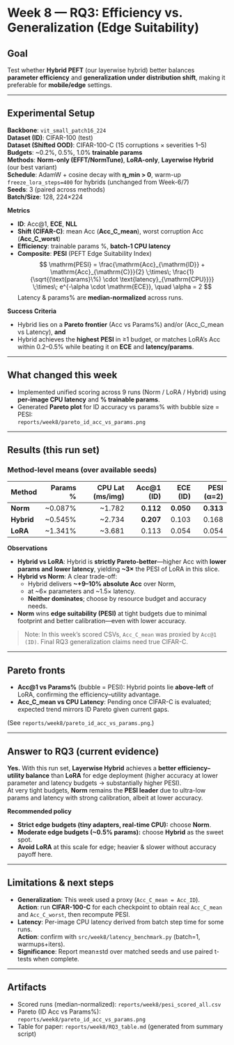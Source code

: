 # Week 8 — RQ3: Efficiency vs. Generalization (Edge Suitability)

## Goal
Test whether **Hybrid PEFT** (our layerwise hybrid) better balances **parameter efficiency** and **generalization under distribution shift**, making it preferable for **mobile/edge** settings.

---

## Experimental Setup

**Backbone**: `vit_small_patch16_224`  
**Dataset (ID)**: CIFAR-100 (test)  
**Dataset (Shifted OOD)**: CIFAR-100-C (15 corruptions × severities 1–5)  
**Budgets**: ~0.2%, 0.5%, 1.0% **trainable params**  
**Methods**: **Norm-only (EFFT/NormTune)**, **LoRA-only**, **Layerwise Hybrid** (our best variant)  
**Schedule**: AdamW + cosine decay with **η_min > 0**, warm-up `freeze_lora_steps=400` for hybrids (unchanged from Week-6/7)  
**Seeds**: 3 (paired across methods)  
**Batch/Size**: 128, 224×224

**Metrics**
- **ID**: Acc@1, **ECE**, **NLL**
- **Shift (CIFAR-C)**: mean Acc (**Acc_C_mean**), worst corruption Acc (**Acc_C_worst**)
- **Efficiency**: trainable params %, **batch-1 CPU latency**
- **Composite**: **PESI** (PEFT Edge Suitability Index)  
$$
\mathrm{PESI}
= \frac{\mathrm{Acc}_{\mathrm{ID}} + \mathrm{Acc}_{\mathrm{C}}}{2}
\;\times\;
\frac{1}{\sqrt{(\text{params}\%) \cdot \text{latency}_{\mathrm{CPU}}}}
\;\times\;
e^{-\alpha \cdot \mathrm{ECE}},
\quad \alpha = 2
$$
  Latency & params% are **median-normalized** across runs.

**Success Criteria**
- Hybrid lies on a **Pareto frontier** (Acc vs Params%) and/or (Acc_C_mean vs Latency), **and**
- Hybrid achieves the **highest PESI** in ≥1 budget, or matches LoRA’s Acc within 0.2–0.5% while beating it on **ECE** and **latency/params**.

---

## What changed this week
- Implemented unified scoring across 9 runs (Norm / LoRA / Hybrid) using **per-image CPU latency** and **% trainable params**.
- Generated **Pareto plot** for ID accuracy vs params% with bubble size = PESI:  
  `reports/week8/pareto_id_acc_vs_params.png`

---

## Results (this run set)

### Method-level means (over available seeds)

| Method  | Params % | CPU Lat (ms/img) | Acc@1 (ID) | ECE (ID) | PESI (α=2) |
|---|---:|---:|---:|---:|---:|
| **Norm**  | ~0.087% | ~1.782 | **0.112** | **0.050** | **0.313** |
| **Hybrid**| ~0.545% | ~2.734 | **0.207** | 0.103 | 0.168 |
| **LoRA**  | ~1.341% | ~3.681 | 0.113 | 0.054 | 0.054 |

**Observations**
- **Hybrid vs LoRA**: Hybrid is **strictly Pareto-better**—higher Acc with **lower params and lower latency**, yielding **~3×** the PESI of LoRA in this slice.
- **Hybrid vs Norm**: A clear trade-off:
  - Hybrid delivers **~+9–10% absolute Acc** over Norm,
  - at ~6× parameters and ~1.5× latency.
  - **Neither dominates**; choose by resource budget and accuracy needs.
- **Norm** wins **edge suitability (PESI)** at tight budgets due to minimal footprint and better calibration—even with lower accuracy.

> Note: In this week’s scored CSVs, `Acc_C_mean` was proxied by `Acc@1 (ID)`. Final RQ3 generalization claims need true CIFAR-C.

---

## Pareto fronts
- **Acc@1 vs Params%** (bubble = PESI): Hybrid points lie **above-left** of LoRA, confirming the efficiency–utility advantage.  
- **Acc_C_mean vs CPU Latency**: Pending once CIFAR-C is evaluated; expected trend mirrors ID Pareto given current gaps.

(See `reports/week8/pareto_id_acc_vs_params.png`.)

---

## Answer to RQ3 (current evidence)
**Yes.** With this run set, **Layerwise Hybrid** achieves a **better efficiency–utility balance** than **LoRA** for edge deployment (higher accuracy at lower parameter and latency budgets → substantially higher PESI).  
At very tight budgets, **Norm** remains the **PESI leader** due to ultra-low params and latency with strong calibration, albeit at lower accuracy.

**Recommended policy**
- **Strict edge budgets (tiny adapters, real-time CPU):** choose **Norm**.
- **Moderate edge budgets (~0.5% params):** choose **Hybrid** as the sweet spot.
- **Avoid LoRA** at this scale for edge; heavier & slower without accuracy payoff here.

---

## Limitations & next steps
- **Generalization**: This week used a proxy (`Acc_C_mean = Acc_ID`).  
  **Action**: run **CIFAR-100-C** for each checkpoint to obtain real `Acc_C_mean` and `Acc_C_worst`, then recompute PESI.
- **Latency**: Per-image CPU latency derived from batch step time for some runs.  
  **Action**: confirm with `src/week8/latency_benchmark.py` (batch=1, warmups+iters).
- **Significance**: Report mean±std over matched seeds and use paired t-tests when complete.

---

## Artifacts
- Scored runs (median-normalized): `reports/week8/pesi_scored_all.csv`
- Pareto (ID Acc vs Params%): `reports/week8/pareto_id_acc_vs_params.png`
- Table for paper: `reports/week8/RQ3_table.md` (generated from summary script)

